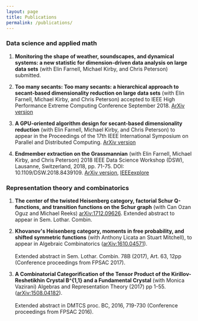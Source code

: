 ```yaml
---
layout: page
title: Publications
permalink: /publications/
---
```

### Data science and applied math

1. **Monitoring the shape of weather, soundscapes, and dynamical systems: a new statistic for dimension-driven data analysis on large data sets** (with Elin Farnell, Michael Kirby, and Chris Peterson) submitted.

2. **Too many secants: Too many secants: a hierarchical approach to secant-based dimensionality reduction on large data sets** (with Elin Farnell, Michael Kirby, and Chris Peterson) accepted to IEEE High Performance Extreme Computing Conference September 2018. [ArXiv version](https://arxiv.org/abs/1808.01686)

3. **A GPU-oriented algorithm design for secant-based dimensionality reduction** (with Elin Farnell, Michael Kirby, and Chris Peterson) to appear in the Proceedings of the 17th IEEE International Symposium on Parallel and Distributed Computing. [ArXiv version](https://arxiv.org/abs/1807.03425)

4. **Endmember extraction on the Grassmannian** (with Elin Farnell, Michael Kirby, and Chris Peterson) 2018 IEEE Data Science Workshop (DSW), Lausanne, Switzerland, 2018, pp. 71-75. DOI: 10.1109/DSW.2018.8439109. [ArXiv version](https://arxiv.org/abs/1807.01401), [IEEEexplore](https://ieeexplore.ieee.org/document/8439109/)
### Representation theory and combinatorics

1. **The center of the twisted Heisenberg category, factorial Schur Q-functions, and transition functions on the Schur graph** (with Can Ozan Oguz and Michael Reeks) [arXiv:1712.09626](https://arxiv.org/abs/1712.09626). Extended abstract to appear in Sem. Lothar. Combin. 

2. **Khovanov's Heisenberg category, moments in free probability, and shifted symmetric functions** (with Anthony Licata an Stuart Mitchell), to appear in Algebraic Combinatorics ([arXiv:1610.04571](https://arxiv.org/abs/1610.04571)).<br/><br/>Extended abstract in Sem. Lothar. Combin. 78B (2017), Art. 63, 12pp (Conference proceedings from FPSAC 2017).

3. **A Combinatorial Categorification of the Tensor Product of the Kirillov-Reshetikhin Crystal B^{1,1} and a Fundamental Crystal** (with Monica Vazirani) Algebras and Representation Theory (2017) pp 1-55. ([arXiv:1508.04182](https://arxiv.org/abs/1508.04182)).<br/><br/>Extended abstract in DMTCS proc. BC, 2016, 719-730 (Conference proceedings from FPSAC 2016).


